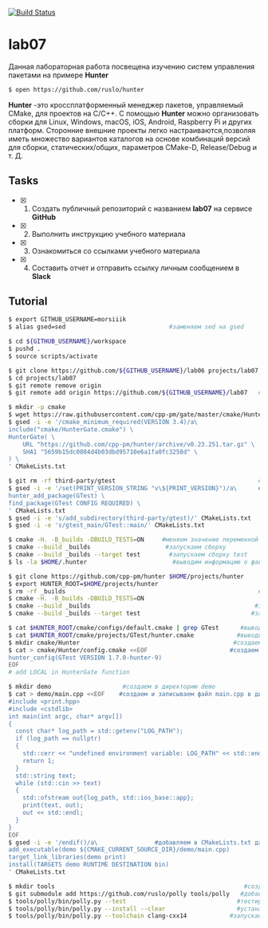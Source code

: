 [![Build Status](https://www.travis-ci.com/dgt20u186/lab07.svg?branch=main)](https://www.travis-ci.com/dgt20u186/lab07)

# lab07

Данная лабораторная работа посвещена изучению систем управления пакетами на примере **Hunter**

```sh
$ open https://github.com/ruslo/hunter
```
**Hunter** -это кроссплатформенный менеджер пакетов, управляемый CMake, для проектов на C/C++. С помощью **Hunter** можно организовать сборки для Linux, Windows, macOS, iOS, Android, Raspberry Pi и других платформ. Сторонние внешние проекты легко настраиваются,позволяя иметь множество вариантов каталогов  на основе комбинаций версий для сборки, статических/общих, параметров CMake-D, Release/Debug и т. Д. 

## Tasks

- [x] 1. Создать публичный репозиторий с названием **lab07** на сервисе **GitHub**
- [x] 2. Выполнить инструкцию учебного материала
- [x] 3. Ознакомиться со ссылками учебного материала
- [x] 4. Составить отчет и отправить ссылку личным сообщением в **Slack**

## Tutorial

```sh
$ export GITHUB_USERNAME=morsiiik  
$ alias gsed=sed                             #заменяем sed на gsed
```

```sh
$ cd ${GITHUB_USERNAME}/workspace   
$ pushd .                         
$ source scripts/activate         
```

```sh
$ git clone https://github.com/${GITHUB_USERNAME}/lab06 projects/lab07   #клонируем репозиторий из lab06 в директорию projects/lab07
$ cd projects/lab07                                                     #переходим директорию projects/lab05
$ git remote remove origin                                             #отключаемся от гита
$ git remote add origin https://github.com/${GITHUB_USERNAME}/lab07   #подключаемся к новому репозиторию
```

```sh
$ mkdir -p cmake                                                                        #создаем директорию cmake
$ wget https://raw.githubusercontent.com/cpp-pm/gate/master/cmake/HunterGate.cmake -O cmake/HunterGate.cmake #подключаем хантер
$ gsed -i -e '/cmake_minimum_required(VERSION 3.4)/a\                                 #добавляем текст после указанной строки
include("cmake/HunterGate.cmake") \
HunterGate( \
    URL "https://github.com/cpp-pm/hunter/archive/v0.23.251.tar.gz" \
    SHA1 "5659b15dc0884d4b03dbd95710e6a1fa0fc3258d" \
) \
' CMakeLists.txt
```

```sh
$ git rm -rf third-party/gtest                                        #так как хантер сам подключает тесты, удаляем gtest
$ gsed -i -e '/set(PRINT_VERSION_STRING "v\${PRINT_VERSION}")/a\      #добавляем текст 
hunter_add_package(GTest) \
find_package(GTest CONFIG REQUIRED) \
' CMakeLists.txt
$ gsed -i -e 's/add_subdirectory(third-party/gtest)/' CMakeLists.txt   #удаляем строку
$ gsed -i -e 's/gtest_main/GTest::main/' CMakeLists.txt                 #заменим строки
```

```sh
$ cmake -H. -B_builds -DBUILD_TESTS=ON     #меняем значение переменной BUILD TESTS на ON
$ cmake --build _builds                     #запускаем сборку
$ cmake --build _builds --target test        #запускаем сборку test
$ ls -la $HOME/.hunter                        #выводим информацию о файле .hunter
```

```sh
$ git clone https://github.com/cpp-pm/hunter $HOME/projects/hunter      #клонируем репозиторий по ссылке в директорию $HOME/projects/hunter
$ export HUNTER_ROOT=$HOME/projects/hunter                             #добавляем новый путь к переменной PATH
$ rm -rf _builds                                                      #удаляем папку _builds
$ cmake -H. -B_builds -DBUILD_TESTS=ON
$ cmake --build _builds                                              #запускаем сборку
$ cmake --build _builds --target test                               #запускаем сборку test
```

```sh
$ cat $HUNTER_ROOT/cmake/configs/default.cmake | grep GTest      #вывод в консоль указанного файла. Вывод только строк, содержащих подстроку GTest
$ cat $HUNTER_ROOT/cmake/projects/GTest/hunter.cmake            #выводим данные файла hunter.cmake
$ mkdir cmake/Hunter                                           #создаем в директории cmake папку Hunter
$ cat > cmake/Hunter/config.cmake <<EOF                       #создаем и записываем файл config.cmake в директории Hunter
hunter_config(GTest VERSION 1.7.0-hunter-9)
EOF
# add LOCAL in HunterGate function
```

```sh
$ mkdir demo                    #создаем в директорию demo
$ cat > demo/main.cpp <<EOF    #создаем и записываем файл main.cpp в директории demo
#include <print.hpp>
#include <cstdlib>
int main(int argc, char* argv[])
{
  const char* log_path = std::getenv("LOG_PATH");
  if (log_path == nullptr)
  {
    std::cerr << "undefined environment variable: LOG_PATH" << std::endl;
    return 1;
  }
  std::string text;
  while (std::cin >> text)
  {
    std::ofstream out{log_path, std::ios_base::app};
    print(text, out);
    out << std::endl;
  }
}
EOF
$ gsed -i -e '/endif()/a\                #добавляем в CMakeLists.txt данные
add_executable(demo ${CMAKE_CURRENT_SOURCE_DIR}/demo/main.cpp)
target_link_libraries(demo print)
install(TARGETS demo RUNTIME DESTINATION bin)
' CMakeLists.txt
```

```sh
$ mkdir tools                                                     #создаем в директорию tools
$ git submodule add https://github.com/ruslo/polly tools/polly   #добавляем утилиту polly
$ tools/polly/bin/polly.py --test                               #тестируем через утилиту polly
$ tools/polly/bin/polly.py --install --clear                    #устанавливаем
$ tools/polly/bin/polly.py --toolchain clang-cxx14            #запускаем toolchain clang-cxx14
```
